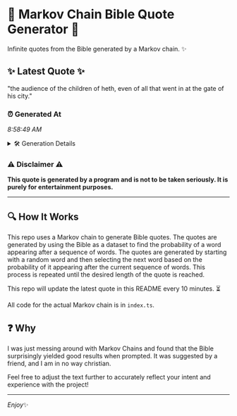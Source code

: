 # 📖 Markov Chain Bible Quote Generator 📖

Infinite quotes from the Bible generated by a Markov chain. ✨

## ✨ Latest Quote ✨
"the audience of the children of heth, even of all that went in at the gate of his city."

### ⏰ Generated At
*8:58:49 AM*

<details>
    <summary>🛠️ Generation Details</summary>
    <p>
        <strong>🌱 Seed:</strong> the<br>
        <strong>🔄 Iterations:</strong> 18<br>
        <strong>📜 Context History:</strong><br>[ the ]: audience<br>[ the, audience ]: of<br>[ the, audience, of ]: the<br>[ the, audience, of, the ]: children<br>[ the, audience, of, the, children ]: of<br>[ the, audience, of, the, children, of ]: heth,<br>[ audience, of, the, children, of, heth, ]: even<br>[ of, the, children, of, heth,, even ]: of<br>[ the, children, of, heth,, even, of ]: all<br>[ children, of, heth,, even, of, all ]: that<br>[ of, heth,, even, of, all, that ]: went<br>[ heth,, even, of, all, that, went ]: in<br>[ even, of, all, that, went, in ]: at<br>[ of, all, that, went, in, at ]: the<br>[ all, that, went, in, at, the ]: gate<br>[ that, went, in, at, the, gate ]: of<br>[ went, in, at, the, gate, of ]: his<br>[ in, at, the, gate, of, his ]: city.<br>
    </p>
</details>

### ⚠️ Disclaimer ⚠️
**This quote is generated by a program and is not to be taken seriously. It is purely for entertainment purposes.**

---

## 🔍 How It Works

This repo uses a Markov chain to generate Bible quotes. The quotes are generated by using the Bible as a dataset to find the probability of a word appearing after a sequence of words. The quotes are generated by starting with a random word and then selecting the next word based on the probability of it appearing after the current sequence of words. This process is repeated until the desired length of the quote is reached.

This repo will update the latest quote in this README every 10 minutes. ⏳

All code for the actual Markov chain is in `index.ts`.

## ❓ Why

I was just messing around with Markov Chains and found that the Bible surprisingly yielded good results when prompted. 
It was suggested by a friend, and I am in no way christian.

Feel free to adjust the text further to accurately reflect your intent and experience with the project!

---

*Enjoy*✨
